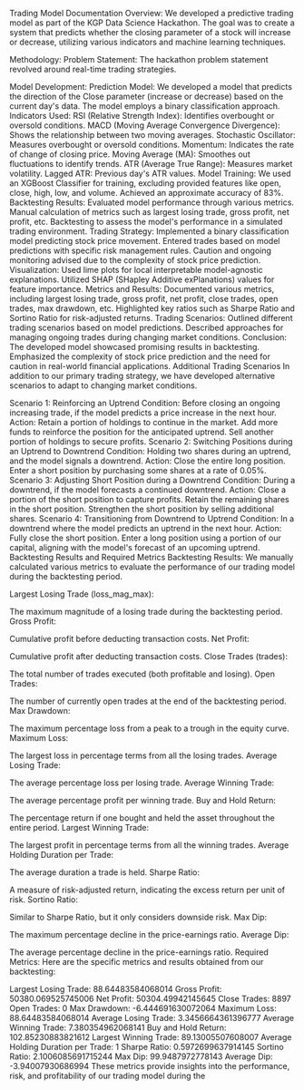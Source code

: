 Trading Model Documentation
Overview:
We developed a predictive trading model as part of the KGP Data Science Hackathon. The goal was to create a system that predicts whether the closing parameter of a stock will increase or decrease, utilizing various indicators and machine learning techniques.

Methodology:
Problem Statement:
The hackathon problem statement revolved around real-time trading strategies.

Model Development:
Prediction Model: We developed a model that predicts the direction of the Close parameter (increase or decrease) based on the current day's data. The model employs a binary classification approach.
Indicators Used:
RSI (Relative Strength Index): Identifies overbought or oversold conditions.
MACD (Moving Average Convergence Divergence): Shows the relationship between two moving averages.
Stochastic Oscillator: Measures overbought or oversold conditions.
Momentum: Indicates the rate of change of closing price.
Moving Average (MA): Smoothes out fluctuations to identify trends.
ATR (Average True Range): Measures market volatility.
Lagged ATR: Previous day's ATR values.
Model Training:
We used an XGBoost Classifier for training, excluding provided features like open, close, high, low, and volume.
Achieved an approximate accuracy of 83%.
Backtesting Results:
Evaluated model performance through various metrics.
Manual calculation of metrics such as largest losing trade, gross profit, net profit, etc.
Backtesting to assess the model's performance in a simulated trading environment.
Trading Strategy:
Implemented a binary classification model predicting stock price movement.
Entered trades based on model predictions with specific risk management rules.
Caution and ongoing monitoring advised due to the complexity of stock price prediction.
Visualization:
Used lime plots for local interpretable model-agnostic explanations.
Utilized SHAP (SHapley Additive exPlanations) values for feature importance.
Metrics and Results:
Documented various metrics, including largest losing trade, gross profit, net profit, close trades, open trades, max drawdown, etc.
Highlighted key ratios such as Sharpe Ratio and Sortino Ratio for risk-adjusted returns.
Trading Scenarios:
Outlined different trading scenarios based on model predictions.
Described approaches for managing ongoing trades during changing market conditions.
Conclusion:
The developed model showcased promising results in backtesting.
Emphasized the complexity of stock price prediction and the need for caution in real-world financial applications.
Additional Trading Scenarios
In addition to our primary trading strategy, we have developed alternative scenarios to adapt to changing market conditions.

Scenario 1: Reinforcing an Uptrend
Condition: Before closing an ongoing increasing trade, if the model predicts a price increase in the next hour.
Action:
Retain a portion of holdings to continue in the market.
Add more funds to reinforce the position for the anticipated uptrend.
Sell another portion of holdings to secure profits.
Scenario 2: Switching Positions during an Uptrend to Downtrend
Condition: Holding two shares during an uptrend, and the model signals a downtrend.
Action:
Close the entire long position.
Enter a short position by purchasing some shares at a rate of 0.05%.
Scenario 3: Adjusting Short Position during a Downtrend
Condition: During a downtrend, if the model forecasts a continued downtrend.
Action:
Close a portion of the short position to capture profits.
Retain the remaining shares in the short position.
Strengthen the short position by selling additional shares.
Scenario 4: Transitioning from Downtrend to Uptrend
Condition: In a downtrend where the model predicts an uptrend in the next hour.
Action:
Fully close the short position.
Enter a long position using a portion of our capital, aligning with the model's forecast of an upcoming uptrend.
Backtesting Results and Required Metrics
Backtesting Results:
We manually calculated various metrics to evaluate the performance of our trading model during the backtesting period.

Largest Losing Trade (loss_mag_max):

The maximum magnitude of a losing trade during the backtesting period.
Gross Profit:

Cumulative profit before deducting transaction costs.
Net Profit:

Cumulative profit after deducting transaction costs.
Close Trades (trades):

The total number of trades executed (both profitable and losing).
Open Trades:

The number of currently open trades at the end of the backtesting period.
Max Drawdown:

The maximum percentage loss from a peak to a trough in the equity curve.
Maximum Loss:

The largest loss in percentage terms from all the losing trades.
Average Losing Trade:

The average percentage loss per losing trade.
Average Winning Trade:

The average percentage profit per winning trade.
Buy and Hold Return:

The percentage return if one bought and held the asset throughout the entire period.
Largest Winning Trade:

The largest profit in percentage terms from all the winning trades.
Average Holding Duration per Trade:

The average duration a trade is held.
Sharpe Ratio:

A measure of risk-adjusted return, indicating the excess return per unit of risk.
Sortino Ratio:

Similar to Sharpe Ratio, but it only considers downside risk.
Max Dip:

The maximum percentage decline in the price-earnings ratio.
Average Dip:

The average percentage decline in the price-earnings ratio.
Required Metrics:
Here are the specific metrics and results obtained from our backtesting:

Largest Losing Trade: 88.64483584068014
Gross Profit: 50380.069525745006
Net Profit: 50304.49942145645
Close Trades: 8897
Open Trades: 0
Max Drawdown: -6.444691630072064
Maximum Loss: 88.64483584068014
Average Losing Trade: 3.3456664361396777
Average Winning Trade: 7.380354962068141
Buy and Hold Return: 102.85230883821612
Largest Winning Trade: 89.13005507608007
Average Holding Duration per Trade: 1
Sharpe Ratio: 0.5972699637914145
Sortino Ratio: 2.1006085691715244
Max Dip: 99.9487972778143
Average Dip: -3.94007930686994
These metrics provide insights into the performance, risk, and profitability of our trading model during the
